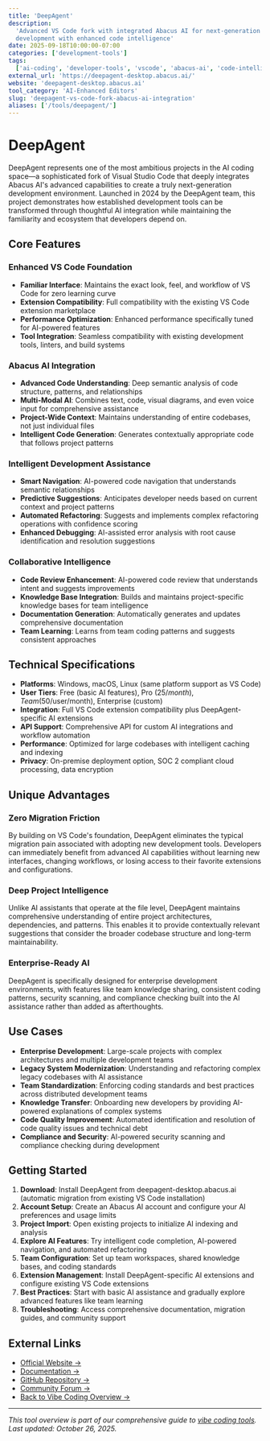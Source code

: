 ```yaml
---
title: 'DeepAgent'
description:
  'Advanced VS Code fork with integrated Abacus AI for next-generation
  development with enhanced code intelligence'
date: 2025-09-18T10:00:00-07:00
categories: ['development-tools']
tags:
  ['ai-coding', 'developer-tools', 'vscode', 'abacus-ai', 'code-intelligence']
external_url: 'https://deepagent-desktop.abacus.ai/'
website: 'deepagent-desktop.abacus.ai'
tool_category: 'AI-Enhanced Editors'
slug: 'deepagent-vs-code-fork-abacus-ai-integration'
aliases: ['/tools/deepagent/']
---
```


# DeepAgent

DeepAgent represents one of the most ambitious projects in the AI coding space—a
sophisticated fork of Visual Studio Code that deeply integrates Abacus AI's
advanced capabilities to create a truly next-generation development environment.
Launched in 2024 by the DeepAgent team, this project demonstrates how
established development tools can be transformed through thoughtful AI
integration while maintaining the familiarity and ecosystem that developers
depend on.

## Core Features

### Enhanced VS Code Foundation

- **Familiar Interface**: Maintains the exact look, feel, and workflow of VS
  Code for zero learning curve
- **Extension Compatibility**: Full compatibility with the existing VS Code
  extension marketplace
- **Performance Optimization**: Enhanced performance specifically tuned for
  AI-powered features
- **Tool Integration**: Seamless compatibility with existing development tools,
  linters, and build systems

### Abacus AI Integration

- **Advanced Code Understanding**: Deep semantic analysis of code structure,
  patterns, and relationships
- **Multi-Modal AI**: Combines text, code, visual diagrams, and even voice input
  for comprehensive assistance
- **Project-Wide Context**: Maintains understanding of entire codebases, not
  just individual files
- **Intelligent Code Generation**: Generates contextually appropriate code that
  follows project patterns

### Intelligent Development Assistance

- **Smart Navigation**: AI-powered code navigation that understands semantic
  relationships
- **Predictive Suggestions**: Anticipates developer needs based on current
  context and project patterns
- **Automated Refactoring**: Suggests and implements complex refactoring
  operations with confidence scoring
- **Enhanced Debugging**: AI-assisted error analysis with root cause
  identification and resolution suggestions

### Collaborative Intelligence

- **Code Review Enhancement**: AI-powered code review that understands intent
  and suggests improvements
- **Knowledge Base Integration**: Builds and maintains project-specific
  knowledge bases for team intelligence
- **Documentation Generation**: Automatically generates and updates
  comprehensive documentation
- **Team Learning**: Learns from team coding patterns and suggests consistent
  approaches

## Technical Specifications

- **Platforms**: Windows, macOS, Linux (same platform support as VS Code)
- **User Tiers**: Free (basic AI features), Pro ($25/month), Team
  ($50/user/month), Enterprise (custom)
- **Integration**: Full VS Code extension compatibility plus DeepAgent-specific
  AI extensions
- **API Support**: Comprehensive API for custom AI integrations and workflow
  automation
- **Performance**: Optimized for large codebases with intelligent caching and
  indexing
- **Privacy**: On-premise deployment option, SOC 2 compliant cloud processing,
  data encryption

## Unique Advantages

### Zero Migration Friction

By building on VS Code's foundation, DeepAgent eliminates the typical migration
pain associated with adopting new development tools. Developers can immediately
benefit from advanced AI capabilities without learning new interfaces, changing
workflows, or losing access to their favorite extensions and configurations.

### Deep Project Intelligence

Unlike AI assistants that operate at the file level, DeepAgent maintains
comprehensive understanding of entire project architectures, dependencies, and
patterns. This enables it to provide contextually relevant suggestions that
consider the broader codebase structure and long-term maintainability.

### Enterprise-Ready AI

DeepAgent is specifically designed for enterprise development environments, with
features like team knowledge sharing, consistent coding patterns, security
scanning, and compliance checking built into the AI assistance rather than added
as afterthoughts.

## Use Cases

- **Enterprise Development**: Large-scale projects with complex architectures
  and multiple development teams
- **Legacy System Modernization**: Understanding and refactoring complex legacy
  codebases with AI assistance
- **Team Standardization**: Enforcing coding standards and best practices across
  distributed development teams
- **Knowledge Transfer**: Onboarding new developers by providing AI-powered
  explanations of complex systems
- **Code Quality Improvement**: Automated identification and resolution of code
  quality issues and technical debt
- **Compliance and Security**: AI-powered security scanning and compliance
  checking during development

## Getting Started

1. **Download**: Install DeepAgent from deepagent-desktop.abacus.ai (automatic
   migration from existing VS Code installation)
2. **Account Setup**: Create an Abacus AI account and configure your AI
   preferences and usage limits
3. **Project Import**: Open existing projects to initialize AI indexing and
   analysis
4. **Explore AI Features**: Try intelligent code completion, AI-powered
   navigation, and automated refactoring
5. **Team Configuration**: Set up team workspaces, shared knowledge bases, and
   coding standards
6. **Extension Management**: Install DeepAgent-specific AI extensions and
   configure existing VS Code extensions
7. **Best Practices**: Start with basic AI assistance and gradually explore
   advanced features like team learning
8. **Troubleshooting**: Access comprehensive documentation, migration guides,
   and community support

## External Links

- [Official Website →](https://deepagent-desktop.abacus.ai/)
- [Documentation →](https://docs.deepagent.dev)
- [GitHub Repository →](https://github.com/deepagent/deepagent)
- [Community Forum →](https://community.deepagent.dev)
- [Back to Vibe Coding Overview →](/blog/posts/vibe-coding-revolution/)

---

_This tool overview is part of our comprehensive guide to
[vibe coding tools](/blog/posts/vibe-coding-revolution/). Last updated: October
26, 2025._
